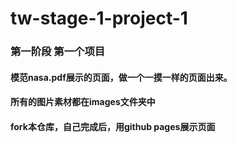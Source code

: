 # tw-stage-1-project-1
### 第一阶段 第一个项目

#### 模范nasa.pdf展示的页面，做一个一摸一样的页面出来。

#### 所有的图片素材都在images文件夹中

#### fork本仓库，自己完成后，用github pages展示页面

